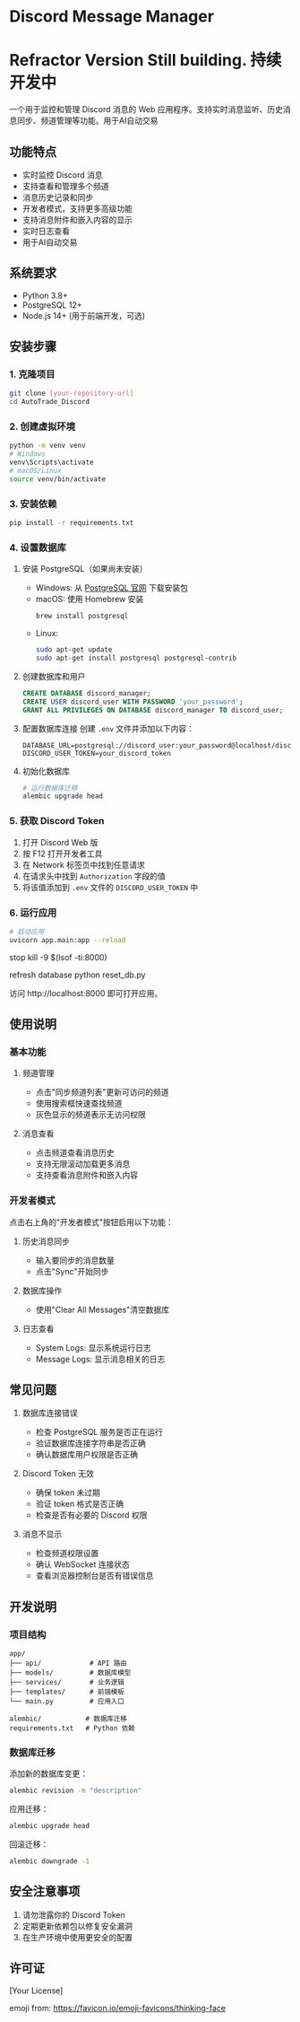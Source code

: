 # Discord Message Manager

# Refractor Version Still building. 持续开发中

一个用于监控和管理 Discord 消息的 Web 应用程序。支持实时消息监听、历史消息同步、频道管理等功能。用于AI自动交易

## 功能特点

- 实时监控 Discord 消息
- 支持查看和管理多个频道
- 消息历史记录和同步
- 开发者模式，支持更多高级功能
- 支持消息附件和嵌入内容的显示
- 实时日志查看
- 用于AI自动交易
  
## 系统要求

- Python 3.8+
- PostgreSQL 12+
- Node.js 14+ (用于前端开发，可选)

## 安装步骤

### 1. 克隆项目

```bash
git clone [your-repository-url]
cd AutoTrade_Discord
```

### 2. 创建虚拟环境

```bash
python -m venv venv
# Windows
venv\Scripts\activate
# macOS/Linux
source venv/bin/activate
```

### 3. 安装依赖

```bash
pip install -r requirements.txt
```

### 4. 设置数据库

1. 安装 PostgreSQL（如果尚未安装）
   - Windows: 从 [PostgreSQL 官网](https://www.postgresql.org/download/windows/) 下载安装包
   - macOS: 使用 Homebrew 安装
     ```bash
     brew install postgresql
     ```
   - Linux:
     ```bash
     sudo apt-get update
     sudo apt-get install postgresql postgresql-contrib
     ```

2. 创建数据库和用户
   ```sql
   CREATE DATABASE discord_manager;
   CREATE USER discord_user WITH PASSWORD 'your_password';
   GRANT ALL PRIVILEGES ON DATABASE discord_manager TO discord_user;
   ```

3. 配置数据库连接
   创建 `.env` 文件并添加以下内容：
   ```
   DATABASE_URL=postgresql://discord_user:your_password@localhost/discord_manager
   DISCORD_USER_TOKEN=your_discord_token
   ```

4. 初始化数据库
   ```bash
   # 运行数据库迁移
   alembic upgrade head
   ```

### 5. 获取 Discord Token

1. 打开 Discord Web 版
2. 按 F12 打开开发者工具
3. 在 Network 标签页中找到任意请求
4. 在请求头中找到 `Authorization` 字段的值
5. 将该值添加到 `.env` 文件的 `DISCORD_USER_TOKEN` 中

### 6. 运行应用

```bash
# 启动应用
uvicorn app.main:app --reload


```
stop
kill -9 $(lsof -ti:8000)

refresh database
python reset_db.py

访问 http://localhost:8000 即可打开应用。

## 使用说明

### 基本功能

1. 频道管理
   - 点击"同步频道列表"更新可访问的频道
   - 使用搜索框快速查找频道
   - 灰色显示的频道表示无访问权限

2. 消息查看
   - 点击频道查看消息历史
   - 支持无限滚动加载更多消息
   - 支持查看消息附件和嵌入内容

### 开发者模式

点击右上角的"开发者模式"按钮启用以下功能：

1. 历史消息同步
   - 输入要同步的消息数量
   - 点击"Sync"开始同步

2. 数据库操作
   - 使用"Clear All Messages"清空数据库

3. 日志查看
   - System Logs: 显示系统运行日志
   - Message Logs: 显示消息相关的日志

## 常见问题

1. 数据库连接错误
   - 检查 PostgreSQL 服务是否正在运行
   - 验证数据库连接字符串是否正确
   - 确认数据库用户权限是否正确

2. Discord Token 无效
   - 确保 token 未过期
   - 验证 token 格式是否正确
   - 检查是否有必要的 Discord 权限

3. 消息不显示
   - 检查频道权限设置
   - 确认 WebSocket 连接状态
   - 查看浏览器控制台是否有错误信息

## 开发说明

### 项目结构

```
app/
├── api/            # API 路由
├── models/         # 数据库模型
├── services/       # 业务逻辑
├── templates/      # 前端模板
└── main.py         # 应用入口

alembic/           # 数据库迁移
requirements.txt   # Python 依赖
```
 
### 数据库迁移

添加新的数据库变更：
```bash
alembic revision -m "description"
```

应用迁移：
```bash
alembic upgrade head
```

回滚迁移：
```bash
alembic downgrade -1
```

## 安全注意事项

1. 请勿泄露你的 Discord Token
2. 定期更新依赖包以修复安全漏洞
3. 在生产环境中使用更安全的配置

## 许可证

[Your License] 

emoji from: https://favicon.io/emoji-favicons/thinking-face
